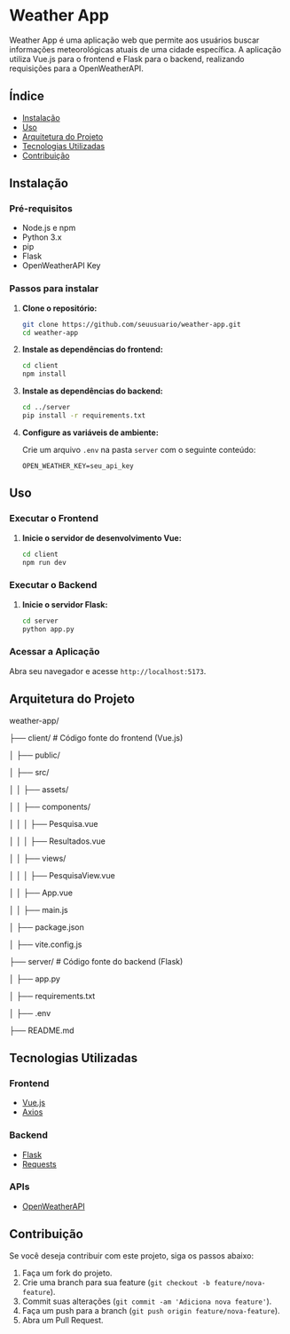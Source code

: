 # Weather App

Weather App é uma aplicação web que permite aos usuários buscar informações meteorológicas atuais de uma cidade específica. A aplicação utiliza Vue.js para o frontend e Flask para o backend, realizando requisições para a OpenWeatherAPI.

## Índice

- [Instalação](#instalação)
- [Uso](#uso)
- [Arquitetura do Projeto](#arquitetura-do-projeto)
- [Tecnologias Utilizadas](#tecnologias-utilizadas)
- [Contribuição](#contribuição)

## Instalação

### Pré-requisitos

- Node.js e npm
- Python 3.x
- pip
- Flask
- OpenWeatherAPI Key

### Passos para instalar

1. **Clone o repositório:**

    ```bash
    git clone https://github.com/seuusuario/weather-app.git
    cd weather-app
    ```

2. **Instale as dependências do frontend:**

    ```bash
    cd client
    npm install
    ```

3. **Instale as dependências do backend:**

    ```bash
    cd ../server
    pip install -r requirements.txt
    ```

4. **Configure as variáveis de ambiente:**

    Crie um arquivo `.env` na pasta `server` com o seguinte conteúdo:

    ```plaintext
    OPEN_WEATHER_KEY=seu_api_key
    ```

## Uso

### Executar o Frontend

1. **Inicie o servidor de desenvolvimento Vue:**

    ```bash
    cd client
    npm run dev
    ```

### Executar o Backend

1. **Inicie o servidor Flask:**

    ```bash
    cd server
    python app.py
    ```

### Acessar a Aplicação

Abra seu navegador e acesse `http://localhost:5173`.

## Arquitetura do Projeto

weather-app/

├── client/ # Código fonte do frontend (Vue.js)

│ ├── public/

│ ├── src/

│ │ ├── assets/

│ │ ├── components/

│ │ │ ├── Pesquisa.vue

│ │ │ ├── Resultados.vue

│ │ ├── views/

│ │ │ ├── PesquisaView.vue

│ │ ├── App.vue

│ │ ├── main.js

│ ├── package.json

│ ├── vite.config.js

├── server/ # Código fonte do backend (Flask)

│ ├── app.py

│ ├── requirements.txt

│ ├── .env

├── README.md

## Tecnologias Utilizadas

### Frontend

- [Vue.js](https://vuejs.org/)
- [Axios](https://axios-http.com/)

### Backend

- [Flask](https://flask.palletsprojects.com/)
- [Requests](https://requests.readthedocs.io/)

### APIs

- [OpenWeatherAPI](https://openweathermap.org/api)

## Contribuição

Se você deseja contribuir com este projeto, siga os passos abaixo:

1. Faça um fork do projeto.
2. Crie uma branch para sua feature (`git checkout -b feature/nova-feature`).
3. Commit suas alterações (`git commit -am 'Adiciona nova feature'`).
4. Faça um push para a branch (`git push origin feature/nova-feature`).
5. Abra um Pull Request.

